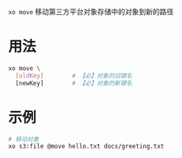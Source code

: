 `xo move` 移动第三方平台对象存储中的对象到新的路径

# 用法

```bash
xo move \
  [oldKey]        # 【必】对象的旧键名
  [newKey]        # 【必】对象的新键名
```
# 示例

```bash
# 移动对象
xo s3:file @move hello.txt docs/greeting.txt
```